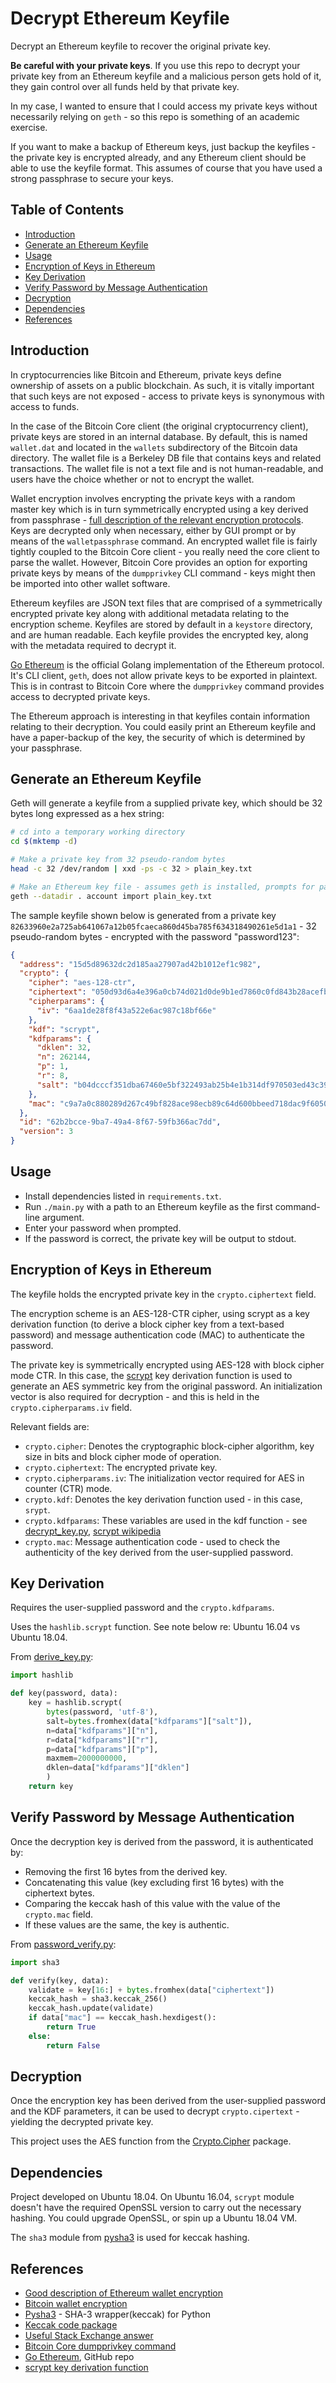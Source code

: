 # Decrypt Ethereum Keyfile
Decrypt an Ethereum keyfile to recover the original private key.

__Be careful with your private keys__. If you use this repo to decrypt your private key from an Ethereum keyfile and a malicious person gets hold of it, they gain control over all funds held by that private key.

In my case, I wanted to ensure that I could access my private keys without necessarily relying on `geth` - so this repo is something of an academic exercise.

If you want to make a backup of Ethereum keys, just backup the keyfiles - the private key is encrypted already, and any Ethereum client should be able to use the keyfile format. This assumes of course that you have used a strong passphrase to secure your keys. 

Table of Contents
-----------------
* [Introduction](#introduction)
* [Generate an Ethereum Keyfile](#generate-an-ethereum-keyfile)
* [Usage](#usage)
* [Encryption of Keys in Ethereum](#encryption-of-keys-in-ethereum)
* [Key Derivation](#key-derivation)
* [Verify Password by Message Authentication](#verify-password-by-message-authentication)
* [Decryption](#decryption)
* [Dependencies](#dependencies)
* [References](#references)

Introduction
------------
In cryptocurrencies like Bitcoin and Ethereum, private keys define ownership of assets on a public blockchain. As such, it is vitally important that such keys are not exposed - access to private keys is synonymous with access to funds.

In the case of the Bitcoin Core client (the original cryptocurrency client), private keys are stored in an internal database. By default, this is named `wallet.dat` and located in the `wallets` subdirectory of the Bitcoin data directory. The wallet file is a Berkeley DB file that contains keys and related transactions. The wallet file is not a text file and is not human-readable, and users have the choice whether or not to encrypt the wallet.

Wallet encryption involves encrypting the private keys with a random master key which is in turn symmetrically encrypted using a key derived from passphrase - [full description of the relevant encryption protocols][11]. Keys are decrypted only when necessary, either by GUI prompt or by means of the `walletpassphrase` command. An encrypted wallet file is fairly tightly coupled to the Bitcoin Core client - you really need the core client to parse the wallet. However, Bitcoin Core provides an option for exporting private keys by means of the `dumpprivkey` CLI command - keys might then be imported into other wallet software.

Ethereum keyfiles are JSON text files that are comprised of a symmetrically encrypted private key along with additional metadata relating to the encryption scheme. Keyfiles are stored by default in a `keystore` directory, and are human readable. Each keyfile provides the encrypted key, along with the metadata required to decrypt it.

[Go Ethereum][5] is the official Golang implementation of the Ethereum protocol. It's CLI client, `geth`, does not allow private keys to be exported in plaintext. This is in contrast to Bitcoin Core where the `dumpprivkey` command provides access to decrypted private keys.

The Ethereum approach is interesting in that keyfiles contain information relating to their decryption. You could easily print an Ethereum keyfile and have a paper-backup of the key, the security of which is determined by your passphrase.

Generate an Ethereum Keyfile
----------------------------
Geth will generate a keyfile from a supplied private key, which should be 32 bytes long expressed as a hex string:

```bash
# cd into a temporary working directory
cd $(mktemp -d)

# Make a private key from 32 pseudo-random bytes
head -c 32 /dev/random | xxd -ps -c 32 > plain_key.txt

# Make an Ethereum key file - assumes geth is installed, prompts for password
geth --datadir . account import plain_key.txt
```
The sample keyfile shown below is generated from a private key `82633960e2a725ab641067a12b05fcaeca860d45ba785f634318490261e5d1a1` - 32 pseudo-random bytes - encrypted with the password "password123":

```json
{
  "address": "15d5d89632dc2d185aa27907ad42b1012ef1c982",
  "crypto": {
    "cipher": "aes-128-ctr",
    "ciphertext": "050d93d6a4e396a0cb74d021d0de9b1ed7860c0fd843b28acefbd3dc61314a19",
    "cipherparams": {
      "iv": "6aa1de28f8f43a522e6ac987c18bf66e"
    },
    "kdf": "scrypt",
    "kdfparams": {
      "dklen": 32,
      "n": 262144,
      "p": 1,
      "r": 8,
      "salt": "b04dcccf351dba67460e5bf322493ab25b4e1b314df970503ed43c392166d4c8"
    },
    "mac": "c9a7a0c880289d267c49bf828ace98ecb89c64d600bbeed718dac9f605083e61"
  },
  "id": "62b2bcce-9ba7-49a4-8f67-59fb366ac7dd",
  "version": 3
}

```

Usage
-----
* Install dependencies listed in `requirements.txt`.
* Run `./main.py` with a path to an Ethereum keyfile as the first command-line argument.
* Enter your password when prompted.
* If the password is correct, the private key will be output to stdout.

Encryption of Keys in Ethereum
------------------------------
The keyfile holds the encrypted private key in the `crypto.ciphertext` field.

The encryption scheme is an AES-128-CTR cipher, using scrypt as a key derivation function (to derive a block cipher key from a text-based password) and message authentication code (MAC) to authenticate the password.

The private key is symmetrically encrypted using AES-128 with block cipher mode CTR. In this case, the [scrypt][6] key derivation function is used to generate an AES symmetric key from the original password. An initialization vector is also required for decryption - and this is held in the `crypto.cipherparams.iv` field.

Relevant fields are:

* `crypto.cipher`: Denotes the cryptographic block-cipher algorithm, key size in bits and block cipher mode of operation.
* `crypto.ciphertext`: The encrypted private key.
* `crypto.cipherparams.iv`: The initialization vector required for AES in counter (CTR) mode.
* `crypto.kdf`: Denotes the key derivation function used - in this case, `srypt`.
* `crypto.kdfparams`: These variables are used in the kdf function - see [decrypt_key.py][8], [scrypt wikipedia][6]
* `crypto.mac`: Message authentication code - used to check the authenticity of the key derived from the user-supplied password.

Key Derivation
--------------
Requires the user-supplied password and the `crypto.kdfparams`.

Uses the `hashlib.scrypt` function. See note below re: Ubuntu 16.04 vs Ubuntu 18.04.

From [derive_key.py][8]: 
```py
import hashlib

def key(password, data):
    key = hashlib.scrypt(
        bytes(password, 'utf-8'),
        salt=bytes.fromhex(data["kdfparams"]["salt"]),
        n=data["kdfparams"]["n"],
        r=data["kdfparams"]["r"],
        p=data["kdfparams"]["p"],
        maxmem=2000000000,
        dklen=data["kdfparams"]["dklen"]
        )
    return key  
```

Verify Password by Message Authentication
-----------------------------------------
Once the decryption key is derived from the password, it is authenticated by:

* Removing the first 16 bytes from the derived key.
* Concatenating this value (key excluding first 16 bytes) with the ciphertext bytes.
* Comparing the keccak hash of this value with the value of the `crypto.mac` field.
* If these values are the same, the key is authentic.

From [password_verify.py][7]:

```py
import sha3

def verify(key, data):
    validate = key[16:] + bytes.fromhex(data["ciphertext"])
    keccak_hash = sha3.keccak_256()
    keccak_hash.update(validate)
    if data["mac"] == keccak_hash.hexdigest():
        return True
    else:
        return False
```
Decryption
----------
Once the encryption key has been derived from the user-supplied password and the KDF parameters, it can be used to decrypt `crypto.cipertext` - yielding the decrypted private key. 

This project uses the AES function from the [Crypto.Cipher][9] package. 

Dependencies
------------
Project developed on Ubuntu 18.04. On Ubuntu 16.04, `scrypt` module doesn't have the required OpenSSL version to carry out the necessary hashing. You could upgrade OpenSSL, or spin up a Ubuntu 18.04 VM.

The `sha3` module from [pysha3][1] is used for keccak hashing.

References
----------
* [Good description of Ethereum wallet encryption][10]
* [Bitcoin wallet encryption][11]
* [Pysha3][1] - SHA-3 wrapper(keccak) for Python
* [Keccak code package][2]
* [Useful Stack Exchange answer][3]
* [Bitcoin Core dumpprivkey command][4]
* [Go Ethereum][5], GitHub repo
* [scrypt key derivation function][6]


[1]: https://pypi.org/project/pysha3/
[2]: https://github.com/XKCP/XKCP
[3]: https://ethereum.stackexchange.com/questions/3720/how-do-i-get-the-raw-private-key-from-my-mist-keystore-file
[4]: https://bitcoin.org/en/developer-reference#dumpprivkey
[5]: https://github.com/ethereum/go-ethereum
[6]: https://en.wikipedia.org/wiki/Scrypt
[7]: /password_verify.py
[8]: /derive_key.py
[9]: https://pycryptodome.readthedocs.io/en/latest/src/cipher/cipher.html
[10]: https://cryptobook.nakov.com/symmetric-key-ciphers/ethereum-wallet-encryption
[11]: https://en.bitcoin.it/wiki/Wallet_encryption
